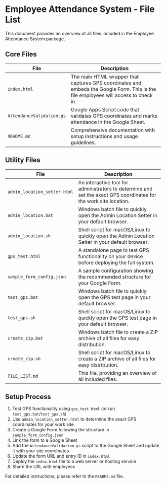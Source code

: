 # Employee Attendance System - File List

This document provides an overview of all files included in the Employee Attendance System package.

## Core Files

| File | Description |
|------|-------------|
| `index.html` | The main HTML wrapper that captures GPS coordinates and embeds the Google Form. This is the file employees will access to check in. |
| `AttendanceValidation.gs` | Google Apps Script code that validates GPS coordinates and marks attendance in the Google Sheet. |
| `README.md` | Comprehensive documentation with setup instructions and usage guidelines. |

## Utility Files

| File | Description |
|------|-------------|
| `admin_location_setter.html` | An interactive tool for administrators to determine and set the exact GPS coordinates for the work site location. |
| `admin_location.bat` | Windows batch file to quickly open the Admin Location Setter in your default browser. |
| `admin_location.sh` | Shell script for macOS/Linux to quickly open the Admin Location Setter in your default browser. |
| `gps_test.html` | A standalone page to test GPS functionality on your device before deploying the full system. |
| `sample_form_config.json` | A sample configuration showing the recommended structure for your Google Form. |
| `test_gps.bat` | Windows batch file to quickly open the GPS test page in your default browser. |
| `test_gps.sh` | Shell script for macOS/Linux to quickly open the GPS test page in your default browser. |
| `create_zip.bat` | Windows batch file to create a ZIP archive of all files for easy distribution. |
| `create_zip.sh` | Shell script for macOS/Linux to create a ZIP archive of all files for easy distribution. |
| `FILE_LIST.md` | This file, providing an overview of all included files. |

## Setup Process

1. Test GPS functionality using `gps_test.html` (or run `test_gps.bat`/`test_gps.sh`)
2. Use `admin_location_setter.html` to determine the exact GPS coordinates for your work site
3. Create a Google Form following the structure in `sample_form_config.json`
4. Link the form to a Google Sheet
5. Add the `AttendanceValidation.gs` script to the Google Sheet and update it with your site coordinates
6. Update the form URL and entry ID in `index.html`
7. Deploy the `index.html` file to a web server or hosting service
8. Share the URL with employees

For detailed instructions, please refer to the `README.md` file.
